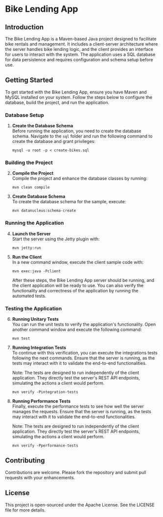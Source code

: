 # Bike Lending App

## Introduction

The Bike Lending App is a Maven-based Java project designed to facilitate bike rentals and management. It includes a client-server architecture where the server handles bike lending logic, and the client provides an interface for users to interact with the system. The application uses a SQL database for data persistence and requires configuration and schema setup before use.

## Getting Started

To get started with the Bike Lending App, ensure you have Maven and MySQL installed on your system. Follow the steps below to configure the database, build the project, and run the application.

### Database Setup

1. **Create the Database Schema**  
   Before running the application, you need to create the database schema. Navigate to the `sql` folder and run the following command to create the database and grant privileges:

   ```shell
   mysql -u root -p < create-bikes.sql
   ```

### Building the Project

2. **Compile the Project**  
   Compile the project and enhance the database classes by running:

   ```shell
   mvn clean compile
   ```

3. **Create Database Schema**  
   To create the database schema for the sample, execute:

   ```shell
   mvn datanucleus:schema-create
   ```

### Running the Application

4. **Launch the Server**  
   Start the server using the Jetty plugin with:

   ```shell
   mvn jetty:run
   ```

5. **Run the Client**  
   In a new command window, execute the client sample code with:

   ```shell
   mvn exec:java -Pclient
   ```

   After these steps, the Bike Lending App server should be running, and the client application will be ready to use. You can also verify the functionality and correctness of the application by running the automated tests.

### Testing the Application

6. **Running Unitary Tests**  
   You can run the unit tests to verify the application's functionality. Open another command window and execute the following command:

   ```shell
   mvn test
   ```

7. **Running Integration Tests**  
   To continue with this verification, you can execute the integrations tests following the next commands. Ensure that the server is running, as the tests may interact with it to validate the end-to-end functionalities.

   Note: The tests are designed to run independently of the client application. They directly test the server's REST API endpoints, simulating the actions a client would perform.

   ```shell
   mvn verify -Pintegration-tests
   ```

7. **Running Performance Tests**  
   Finally, execute the performance tests to see how well the server manages the requests. Ensure that the server is running, as the tests may interact with it to validate the end-to-end functionalities.

   Note: The tests are designed to run independently of the client application. They directly test the server's REST API endpoints, simulating the actions a client would perform.

   ```shell
   mvn verify -Pperformance-tests
   ```
   
## Contributing

Contributions are welcome. Please fork the repository and submit pull requests with your enhancements.

## License

This project is open-sourced under the Apache License. See the LICENSE file for more details.
